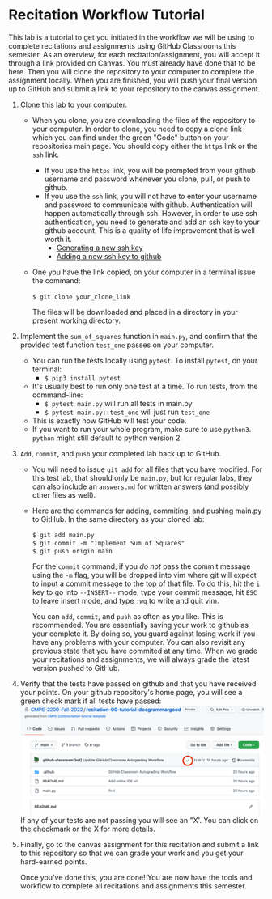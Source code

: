 # Recitation Workflow Tutorial

This lab is a tutorial to get you initiated in the workflow we will be using to complete recitations and assignments using GitHub Classrooms this semester. As an overview, for each recitation/assignment, you will accept it through a link provided on Canvas. You must already have done that to be here. Then you will clone the repository to your computer to complete the assignment locally. When you are finished, you will push your final version up to GitHub and submit a link to your repository to the canvas assignment.

1. [Clone] this lab to your computer.
    - When you clone, you are downloading the files of the repository to your computer. In order to clone, you need to copy a clone link which you can find under the green "Code" button on your repositories main page. You should copy either the `https` link or the `ssh` link. 
      - If you use the `https` link, you will be prompted from your github username and password whenever you clone, pull, or push to github. 
      - If you use the `ssh` link, you will not have to enter your username and password to communicate with github. Authentication will happen automatically through ssh. However, in order to use ssh authentication, you need to generate and add an ssh key to your github account. This is a quality of life improvement that is well worth it. 
        - [Generating a new ssh key]
        - [Adding a new ssh key to github]
    - One you have the link copied, on your computer in a terminal  issue the command:
  
      `$ git clone your_clone_link`
  
      The files will be downloaded and placed in a directory in your present working directory. 
2. Implement the `sum_of_squares` function in `main.py`, and confirm that the provided test function `test_one` passes on your computer.
    - You can run the tests locally using `pytest`. To install `pytest`, on your terminal:
      + `$ pip3 install pytest`
    - It's usually best to run only one test at a time. To run tests, from the command-line:
      + `$ pytest main.py` will run all tests in main.py
      + `$ pytest main.py::test_one` will just run `test_one`
    - This is exactly how GitHub will test your code.
    - If you want to run your whole program, make sure to use `python3`. `python` might still default to python version 2.
3. `Add`, `commit`, and `push` your completed lab back up to GitHub. 
    - You will need to issue `git add` for all files that you have modified. For this test lab, that should only be `main.py`, but for regular labs, they can also include an `answers.md` for written answers (and possibly other files as well).
    - Here are the commands for adding, commiting, and pushing main.py to GitHub. In the same directory as your cloned lab:
      ```
      $ git add main.py
      $ git commit -m "Implement Sum of Squares"
      $ git push origin main
      ```
      For the `commit` command, if you *do not* pass the commit message using the `-m` flag, you will be dropped into vim where git will expect to input a commit message to the top of that file. To do this, hit the `i` key to go into `--INSERT--` mode, type your commit message, hit `ESC` to leave insert mode, and type `:wq` to write and quit vim.

      You can `add`, `commit`, and `push` as often as you like. This is recommended. You are essentially saving your work to github as your complete it. By doing so, you guard against losing work if you have any problems with your computer. You can also revisit any previous state that you have commited at any time. When we grade your recitations and assignments, we will always grade the latest version pushed to GitHub.
4. Verify that the tests have passed on github and that you have received your points. On your github repository's home page, you will see a green check mark if all tests have passed:
![Github Tests Feedback](./images/github-tests.png)
If any of your tests are not passing you will see an "X'. You can click on the checkmark or the X for more details.

5. Finally, go to the canvas assignment for this recitation and submit a link to this repository so that we can grade your work and you get your hard-earned points.

    Once you've done this, you are done! You are now have the tools and workflow to complete all recitations and assignments this semester.

[clone]: https://docs.github.com/en/github/creating-cloning-and-archiving-repositories/cloning-a-repository-from-github/cloning-a-repository
[Generating a new ssh key]: https://docs.github.com/en/authentication/connecting-to-github-with-ssh/generating-a-new-ssh-key-and-adding-it-to-the-ssh-agent
[Adding a new ssh key to github]: https://docs.github.com/en/authentication/connecting-to-github-with-ssh/adding-a-new-ssh-key-to-your-github-account